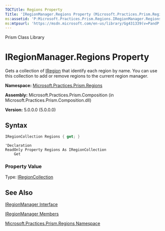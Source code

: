 ```yaml
---
TOCTitle: Regions Property
Title: 'IRegionManager.Regions Property (Microsoft.Practices.Prism.Regions)'
ms:assetid: 'P:Microsoft.Practices.Prism.Regions.IRegionManager.Regions'
ms:mtpsurl: 'https://msdn.microsoft.com/en-us/library/Gg431339(v=PandP.50)'
---
```


Prism Class Library

# IRegionManager.Regions Property

Gets a collection of [IRegion](https://msdn.microsoft.com/en-us/library/microsoft.practices.prism.regions.iregion(v=pandp.50)) that identify each region by name. You can use this collection to add or remove regions to the current region manager.

**Namespace:** [Microsoft.Practices.Prism.Regions](https://msdn.microsoft.com/en-us/library/microsoft.practices.prism.regions(v=pandp.50))

**Assembly:** Microsoft.Practices.Prism.Composition (in Microsoft.Practices.Prism.Composition.dll)

**Version:** 5.0.0.0 (5.0.0.0)

## Syntax

```C#
IRegionCollection Regions { get; }
```

```VB
'Declaration
ReadOnly Property Regions As IRegionCollection
	Get
```

### Property Value

Type: [IRegionCollection](https://msdn.microsoft.com/en-us/library/microsoft.practices.prism.regions.iregioncollection(v=pandp.50))

## See Also

[IRegionManager Interface](https://msdn.microsoft.com/en-us/library/microsoft.practices.prism.regions.iregionmanager(v=pandp.50))

[IRegionManager Members](https://msdn.microsoft.com/en-us/library/microsoft.practices.prism.regions.iregionmanager_members(v=pandp.50))

[Microsoft.Practices.Prism.Regions Namespace](https://msdn.microsoft.com/en-us/library/microsoft.practices.prism.regions(v=pandp.50))
